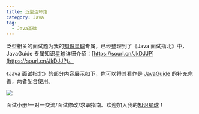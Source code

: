 ```yaml
---
title: 泛型连环炮
category: Java
tag:
  - Java基础
---
```


泛型相关的面试题为我的[知识星球](https://sourl.cn/JkDJJP)专属，已经整理到了《Java 面试指北》中，JavaGuide 专属知识星球详细介绍：[https://sourl.cn/JkDJJP](https://sourl.cn/JkDJJP)。

《Java 面试指北》的部分内容展示如下，你可以将其看作是  [JavaGuide](https://javaguide.cn/#/) 的补充完善，两者配合使用。

![](https://gitee.com/SnailClimb/blog-images/raw/master/cs//javamianshizhibei.png)

面试小册/一对一交流/面试修改/求职指南。欢迎加入我的[知识星球](https://sourl.cn/JkDJJP)！



